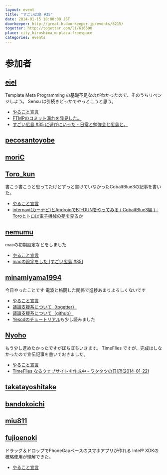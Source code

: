 ```yaml
---
layout: event
title: "すごい広島 #35"
date: 2014-01-15 18:00:00 JST
doorkeeper: http://great-h.doorkeeper.jp/events/8215/
togetter: http://togetter.com/li/616590
place: city_hiroshima_m-plaza-freespace
categories: events
---
```


# 参加者


## [eiel](http://eiel.info/)

Template Meta Programming の基礎不足なのがわかったので、そのうちリベンジしよう。
Sensu は引続きどっかでやっとこうと思う。

* [やること宣言](https://github.com/great-h/great-h.github.io/issues/562)
* [FTMPのコミット漏れを発見した。](https://github.com/minamiyama1994/FTMP/issues/1)
* [すごい広島 #35 に遊びにいった - 日常と勉強会と広島と。](http://eielh-life.tumblr.com/post/73415301929/35)


## [pecosantoyobe](http://twitter.com/pecosantoyobe)


## [moriC](https://github.com/moriC)


## [Toro_kun](https://twitter.com/Toro_kun)

書こう書こうと思ってたけどずっと書けていなかったCobaltBlue3の記事を書いた。

* [やること宣言](https://github.com/great-h/great-h.github.io/issues/554)
* [internavi(カーナビ)とAndroidでBT-DUNをやってみる ( CobaltBlue3編 ) - Toroとトロは電子機械の夢を見るか](http://106n.net/toro/blog/?p=1298)


## [nemumu](https://github.com/nemumu)

macの初期設定などをしました

* [やること宣言](https://github.com/great-h/great-h.github.io/issues/558)
* [macの設定をした [すごい広島 #35]](http://nemumu.hateblo.jp/entry/2014/01/16/031414)


## [minamiyama1994](https://github.com/minamiyama1994)

今日やったことです
電波と格闘した関係で進捗あまりよろしくないです

* [やること宣言](https://github.com/great-h/great-h.github.io/issues/559)
* [議論支援系について（togetter）](http://togetter.com/li/616625)
* [議論支援系について（github）](https://github.com/minamiyama1994/DiscussionSupportSystem)
* [Yesodのチュートリアル](http://yannesposito.com/Scratch/en/blog/Yesod-tutorial-for-newbies/)も少し読みました


## [Nyoho](http://nyoho.jp/)

もう少し進めたかったですがぼちぼちいきます。
TimeFlies ですが、完成はしなかったので宣伝記事を書いておきました。

* [やること宣言](https://github.com/great-h/great-h.github.io/issues/563)
* [TimeFlies なるウェブサイトを作成中 - ワタタツの日記!(2014-01-22)](http://kita.dyndns.org/diary/?date=20140122#p01)


## [takatayoshitake](http://twitter.com/takatayoshitake)


## [bandokoichi](http://twitter.com/bandokoichi)


## [miu811](https://github.com/miu811)


## [fujioenoki](https://github.com/fujioenoki)

ドラッグ＆ドロップでPhoneGapベースのスマホアプリが作れる Intel® XDKの概略使用が理解できた。

* [やること宣言](https://github.com/great-h/great-h.github.io/issues/561)
